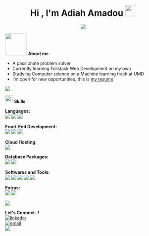 <h1 align="center"><b>Hi , I'm Adiah Amadou </b><img src="https://media.giphy.com/media/hvRJCLFzcasrR4ia7z/giphy.gif" width="35"></h1>

<p align="center">
  <a href="https://github.com/DenverCoder1/readme-typing-svg"><img src="https://readme-typing-svg.herokuapp.com?font=Time+New+Roman&color=cyan&size=25&center=true&vCenter=true&width=600&height=100&lines=Bonjour+à+vous+<3!;Self-teaching+Full-Stack+Developement,;Computer+Science+Student,;Active+Learner,;Machine+Learning+Newbie,;And+much+more...<3!"></a>
</p>

<p>
  <img src="https://github.com/mayankchaudhary26/Cool-Readme-ideas/blob/master/data/typing.gif" width="70px">
  <b>About me</b>
</p>

<ul>
  <li>A passionate problem solver</li>
  <li>Currently learning Fullstack Web Development on my own</li>
  <li>Studying Computer science on a Machine learning track at UMD</li>
  <li>I’m open for new opportunities, this is <a href="https://read.cv/YOUR_USERNAME">my resume</a></li>
</ul>

<p>
  <img src="https://user-images.githubusercontent.com/73097560/115834477-dbab4500-a447-11eb-908a-139a6edaec5c.gif">
</p>

<p>
  <img src="https://media2.giphy.com/media/QssGEmpkyEOhBCb7e1/giphy.gif?cid=ecf05e47a0n3gi1bfqntqmob8g9aid1oyj2wr3ds3mg700bl&rid=giphy.gif" width="25">
  <b> Skills</b>
</p>

<p>
  <strong>Languages:</strong><br>
  <img src="https://img.shields.io/badge/java-%23ED8B00.svg?style=for-the-badge&logo=openjdk&logoColor=white">
  <img src="https://img.shields.io/badge/javascript-%23323330.svg?style=for-the-badge&logo=javascript&logoColor=%23F7DF1E">
  <img src="https://img.shields.io/badge/Python%20-%2314354C.svg?style=for-the-badge&logo=python&logoColor=white">
</p>

<p>
  <strong>Front-End Development:</strong><br>
  <img src="https://img.shields.io/badge/HTML5%20-%23E34F26.svg?style=for-the-badge&logo=html5&logoColor=white">
  <img src="https://img.shields.io/badge/CSS%20-%231572B6.svg?style=for-the-badge&logo=css3&logoColor=white">
  <img src="https://img.shields.io/badge/JavaScript%20-%23F7DF1E.svg?style=for-the-badge&logo=javascript&logoColor=black">
</p>

<p>
  <strong>Cloud Hosting:</strong><br>
  <img src="https://img.shields.io/badge/GitHub%20Pages-%23327FC7.svg?style=for-the-badge&logo=github&logoColor=white">
</p>

<p>
  <strong>Database Packages:</strong><br>
  <img src="https://img.shields.io/badge/MongoDB-%234ea94b.svg?style=for-the-badge&logo=mongodb&logoColor=white">
  <img src="https://img.shields.io/badge/Amazon%20DynamoDB-4053D6?style=for-the-badge&logo=Amazon%20DynamoDB&logoColor=white">
</p>

<p>
  <strong>Softwares and Tools:</strong><br>
  <img src="https://img.shields.io/badge/git-%23F05033.svg?style=for-the-badge&logo=git&logoColor=white">
  <img src="https://img.shields.io/badge/github-%23121011.svg?style=for-the-badge&logo=github&logoColor=white">
  <img src="https://img.shields.io/badge/Visual%20Studio%20Code-0078d7.svg?style=for-the-badge&logo=visual-studio-code&logoColor=white">
  <img src="https://img.shields.io/badge/Eclipse-FE7A16.svg?style=for-the-badge&logo=Eclipse&logoColor=white">
  <img src="https://img.shields.io/badge/Linux-FCC624?style=for-the-badge&logo=linux&logoColor=black">
</p>

<p>
  <strong>Extras:</strong><br>
  <img src="https://img.shields.io/badge/Terminal-%23054020?style=for-the-badge&logo=gnu-bash&logoColor=white">
  <img src="https://img.shields.io/badge/markdown-%23000000.svg?style=for-the-badge&logo=markdown&logoColor=white">
</p>

<p>
  <img src="https://user-images.githubusercontent.com/73097560/115834477-dbab4500-a447-11eb-908a-139a6edaec5c.gif">
</p>

<p>
  <b> Let's Connect..!</b><br>
  <a href="https://linkedin.com/in/adiah-amadou" target="_blank">
    <img src="https://img.shields.io/badge/linkedin:%20adiah-amadou-%2300acee.svg?color=405DE6&style=for-the-badge&logo=linkedin&logoColor=white" alt="linkedin">
  </a>
  <br>
  <a href="mailto:amadouadiah@gmail.com@" target="_blank">
    <img src="https://img.shields.io/badge/gmail:%20amadouadiah-%23EA4335.svg?style=for-the-badge&logo=gmail&logoColor=white" alt="email">
  </a>
  <br>
  <img src="https://user-images.githubusercontent.com/73097560/115834477-dbab4500-a447-11eb-908a-139a6edaec5c.gif">
</p>
